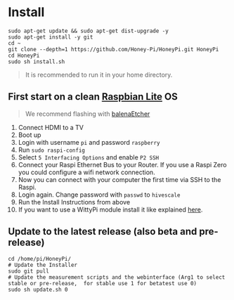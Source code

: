 # Install

```
sudo apt-get update && sudo apt-get dist-upgrade -y
sudo apt-get install -y git
cd ~
git clone --depth=1 https://github.com/Honey-Pi/HoneyPi.git HoneyPi
cd HoneyPi
sudo sh install.sh
```
> It is recommended to run it in your home directory.


## First start on a clean [Raspbian Lite](https://www.raspberrypi.org/downloads/raspbian/) OS

> We recommend flashing with [balenaEtcher](https://youtu.be/tcMT1hxhY3U)

1. Connect HDMI to a TV
2. Boot up
3. Login with username `pi` and password `raspberry`
4. Run `sudo raspi-config`
5. Select `5 Interfacing Options` and enable `P2 SSH`
6. Connect your Raspi Ethernet Bus to your Router. If you use a Raspi Zero you could configure a wifi network connection.
7. Now you can connect with your computer the first time via SSH to the Raspi.
8. Login again. Change password with `passwd` to `hivescale`
9. Run the Install Instructions from above
10. If you want to use a WittyPi module install it like explained [here](docs/WittyPi/).

## Update to the latest release (also beta and pre-release)

```
cd /home/pi/HoneyPi/
# Update the Installer
sudo git pull
# Update the measurement scripts and the webinterface (Arg1 to select stable or pre-release,  for stable use 1 for betatest use 0)
sudo sh update.sh 0
```
